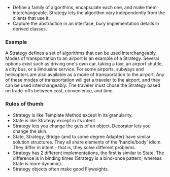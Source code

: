 * Define a family of algorithms, encapsulate each one, and make them interchangeable. Strategy lets the algorithm vary independently from the clients that use it.
* Capture the abstraction in an interface, bury implementation details in derived classes.

### Example
A Strategy defines a set of algorithms that can be used interchangeably. Modes of transportation to an airport is an example of a Strategy. Several options exist such as driving one's own car, taking a taxi, an airport shuttle, a city bus, or a limousine service. For some airports, subways and helicopters are also available as a mode of transportation to the airport. Any of these modes of transportation will get a traveler to the airport, and they can be used interchangeably. The traveler must chose the Strategy based on trade-offs between cost, convenience, and time.

### Rules of thumb
* Strategy is like Template Method except in its granularity.
* State is like Strategy except in its intent.
* Strategy lets you change the guts of an object. Decorator lets you change the skin.
* State, Strategy, Bridge (and to some degree Adapter) have similar solution structures. They all share elements of the 'handle/body' idiom. They differ in intent - that is, they solve different problems.
* Strategy has 2 different implementations, the first is similar to State. The difference is in binding times (Strategy is a bind-once pattern, whereas State is more dynamic).
* Strategy objects often make good Flyweights.
